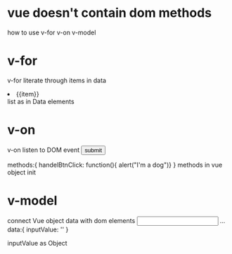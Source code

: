 # vue doesn't contain dom methods

how to use v-for v-on v-model

# v-for 
v-for literate through items in data
<li v-for="item in list">{{item}}</li>
list as in Data elements 


# v-on 
v-on listen to DOM event 
<button v-on:click = "handleBtnClick">submit</button>

methods:{
    handelBtnClick: function(){
        alert("I'm a dog")}
}
methods in vue object init


# v-model 
connect Vue object data with dom elements
<input type='text' v-model='inputValue'>
...
data:{
    inputValue: ''
}

inputValue as Object

















